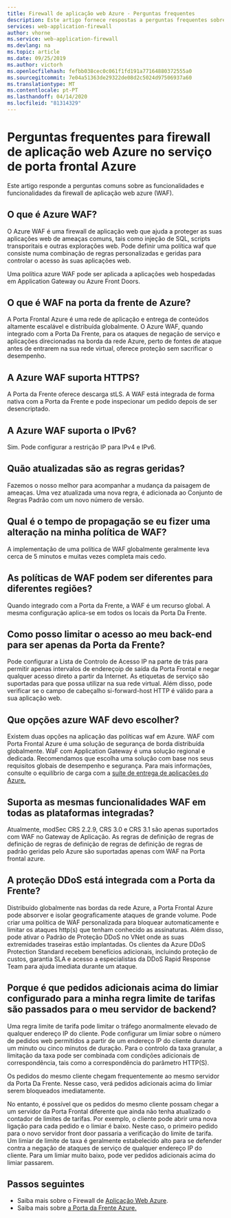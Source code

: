 ```yaml
---
title: Firewall de aplicação web Azure - Perguntas frequentes
description: Este artigo fornece respostas a perguntas frequentes sobre firewall de aplicação web na porta da frente de Azure
services: web-application-firewall
author: vhorne
ms.service: web-application-firewall
ms.devlang: na
ms.topic: article
ms.date: 09/25/2019
ms.author: victorh
ms.openlocfilehash: fefbb038cec0c061f1fd191a77164880372555a0
ms.sourcegitcommit: 7e04a51363de29322de08d2c5024d97506937a60
ms.translationtype: MT
ms.contentlocale: pt-PT
ms.lasthandoff: 04/14/2020
ms.locfileid: "81314329"
---
```

# <a name="frequently-asked-questions-for-azure-web-application-firewall-on-azure-front-door-service"></a>Perguntas frequentes para firewall de aplicação web Azure no serviço de porta frontal Azure

Este artigo responde a perguntas comuns sobre as funcionalidades e funcionalidades da firewall de aplicação web azure (WAF). 

## <a name="what-is-azure-waf"></a>O que é Azure WAF?

O Azure WAF é uma firewall de aplicação web que ajuda a proteger as suas aplicações web de ameaças comuns, tais como injeção de SQL, scripts transporitais e outras explorações web. Pode definir uma política waf que consiste numa combinação de regras personalizadas e geridas para controlar o acesso às suas aplicações web.

Uma política azure WAF pode ser aplicada a aplicações web hospedadas em Application Gateway ou Azure Front Doors.

## <a name="what-is-waf-on-azure-front-door"></a>O que é WAF na porta da frente de Azure? 

A Porta Frontal Azure é uma rede de aplicação e entrega de conteúdos altamente escalável e distribuída globalmente. O Azure WAF, quando integrado com a Porta Da Frente, para os ataques de negação de serviço e aplicações direcionadas na borda da rede Azure, perto de fontes de ataque antes de entrarem na sua rede virtual, oferece proteção sem sacrificar o desempenho.

## <a name="does-azure-waf-support-https"></a>A Azure WAF suporta HTTPS?

A Porta da Frente oferece descarga stLS. A WAF está integrada de forma nativa com a Porta da Frente e pode inspecionar um pedido depois de ser desencriptado.

## <a name="does-azure-waf-support-ipv6"></a>A Azure WAF suporta o IPv6?

Sim. Pode configurar a restrição IP para IPv4 e IPv6.

## <a name="how-up-to-date-are-the-managed-rule-sets"></a>Quão atualizadas são as regras geridas?

Fazemos o nosso melhor para acompanhar a mudança da paisagem de ameaças. Uma vez atualizada uma nova regra, é adicionada ao Conjunto de Regras Padrão com um novo número de versão.

## <a name="what-is-the-propagation-time-if-i-make-a-change-to-my-waf-policy"></a>Qual é o tempo de propagação se eu fizer uma alteração na minha política de WAF?

A implementação de uma política de WAF globalmente geralmente leva cerca de 5 minutos e muitas vezes completa mais cedo.

## <a name="can-waf-policies-be-different-for-different-regions"></a>As políticas de WAF podem ser diferentes para diferentes regiões?

Quando integrado com a Porta da Frente, a WAF é um recurso global. A mesma configuração aplica-se em todos os locais da Porta Da Frente.
 
## <a name="how-do-i-limit-access-to-my-back-end-to-be-from-front-door-only"></a>Como posso limitar o acesso ao meu back-end para ser apenas da Porta da Frente?

Pode configurar a Lista de Controlo de Acesso IP na parte de trás para permitir apenas intervalos de endereçoip de saída da Porta Frontal e negar qualquer acesso direto a partir da Internet. As etiquetas de serviço são suportadas para que possa utilizar na sua rede virtual. Além disso, pode verificar se o campo de cabeçalho si-forward-host HTTP é válido para a sua aplicação web.

## <a name="which-azure-waf-options-should-i-choose"></a>Que opções azure WAF devo escolher?

Existem duas opções na aplicação das políticas waf em Azure. WAF com Porta Frontal Azure é uma solução de segurança de borda distribuída globalmente. WaF com Application Gateway é uma solução regional e dedicada. Recomendamos que escolha uma solução com base nos seus requisitos globais de desempenho e segurança. Para mais informações, consulte o equilíbrio de carga com a [suíte de entrega de aplicações do Azure.](https://docs.microsoft.com/azure/frontdoor/front-door-lb-with-azure-app-delivery-suite)


## <a name="do-you-support-same-waf-features-in-all-integrated-platforms"></a>Suporta as mesmas funcionalidades WAF em todas as plataformas integradas?

Atualmente, modSec CRS 2.2.9, CRS 3.0 e CRS 3.1 são apenas suportados com WAF no Gateway de Aplicação. As regras de definição de regras de definição de regras de definição de regras de definição de regras de padrão geridas pelo Azure são suportadas apenas com WAF na Porta frontal azure.

## <a name="is-ddos-protection-integrated-with-front-door"></a>A proteção DDoS está integrada com a Porta da Frente? 

Distribuído globalmente nas bordas da rede Azure, a Porta Frontal Azure pode absorver e isolar geograficamente ataques de grande volume. Pode criar uma política de WAF personalizada para bloquear automaticamente e limitar os ataques http(s) que tenham conhecido as assinaturas. Além disso, pode ativar o Padrão de Proteção DDoS no VNet onde as suas extremidades traseiras estão implantadas. Os clientes da Azure DDoS Protection Standard recebem benefícios adicionais, incluindo proteção de custos, garantia SLA e acesso a especialistas da DDoS Rapid Response Team para ajuda imediata durante um ataque.

## <a name="why-do-additional-requests-above-the-threshold-configured-for-my-rate-limit-rule-get-passed-to-my-backend-server"></a>Porque é que pedidos adicionais acima do limiar configurado para a minha regra limite de tarifas são passados para o meu servidor de backend?

Uma regra limite de tarifa pode limitar o tráfego anormalmente elevado de qualquer endereço IP do cliente. Pode configurar um limiar sobre o número de pedidos web permitidos a partir de um endereço IP do cliente durante um minuto ou cinco minutos de duração. Para o controlo da taxa granular, a limitação da taxa pode ser combinada com condições adicionais de correspondência, tais como a correspondência do parâmetro HTTP(S). 

Os pedidos do mesmo cliente chegam frequentemente ao mesmo servidor da Porta Da Frente. Nesse caso, verá pedidos adicionais acima do limiar serem bloqueados imediatamente. 

No entanto, é possível que os pedidos do mesmo cliente possam chegar a um servidor da Porta Frontal diferente que ainda não tenha atualizado o contador de limites de tarifas. Por exemplo, o cliente pode abrir uma nova ligação para cada pedido e o limiar é baixo. Neste caso, o primeiro pedido para o novo servidor front door passaria a verificação do limite de tarifa. Um limiar de limite de taxa é geralmente estabelecido alto para se defender contra a negação de ataques de serviço de qualquer endereço IP do cliente. Para um limiar muito baixo, pode ver pedidos adicionais acima do limiar passarem.

## <a name="next-steps"></a>Passos seguintes

- Saiba mais sobre o Firewall de [Aplicação Web Azure](../overview.md).
- Saiba mais sobre [a Porta da Frente Azure.](../../frontdoor/front-door-overview.md)
